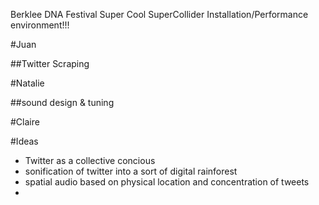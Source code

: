 Berklee DNA Festival Super Cool SuperCollider Installation/Performance environment!!!



#Juan

##Twitter Scraping

#Natalie

##sound design & tuning

#Claire


#Ideas

- Twitter as a collective concious
- sonification of twitter into a sort of digital rainforest
- spatial audio based on physical location and concentration of tweets
- 
